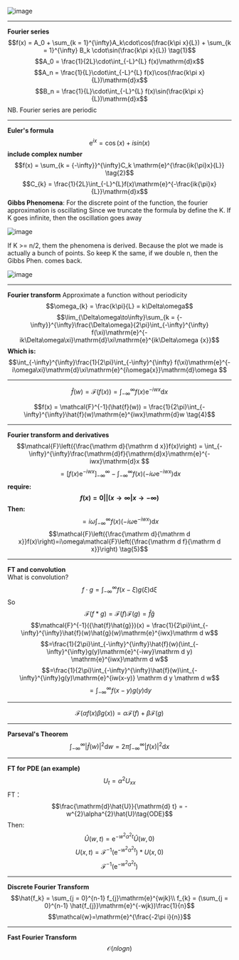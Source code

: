 ![image](https://github.com/ChunZhuo/Fourier/assets/118121876/ebb3d7ea-bedd-4e9d-b410-9b025989c11d)
____________________
**Fourier series** 
$$f(x) = A_0 + \sum_{k = 1}^{\infty}A_k\cdot\cos(\frac{k\pi x}{L}) + \sum_{k = 1}^{\infty} B_k \cdot\sin(\frac{k\pi x}{L})  \tag{1}$$
$$A_0 = \frac{1}{2L}\cdot\int_{-L}^{L} f(x)\mathrm{d}x$$
$$A_n = \frac{1}{L}\cdot\int_{-L}^{L} f(x)\cos(\frac{k\pi x}{L})\mathrm{d}x$$
$$B_n = \frac{1}{L}\cdot\int_{-L}^{L} f(x)\sin(\frac{k\pi x}{L})\mathrm{d}x$$
NB. Fourier series are periodic  
___________________
**Euler's formula**
$$\mathrm{e}^{ix} = \cos(x) + isin(x)$$
**include complex number**
$$f(x) = \sum_{k = {-\infty}}^{\infty}C_k \mathrm{e}^{\frac{ik{\pi}x}{L}}  \tag{2}$$
$$C_{k} = \frac{1}{2L}\int_{-L}^{L}f(x)\mathrm{e}^{-\frac{ik{\pi}x}{L}}\mathrm{d}x$$
**Gibbs Phenomena**:
For the discrete point of the function, the fourier approximation is oscillating
Since we truncate the formula by define the K.
If K goes infinite, then the oscillation goes away

![image](https://github.com/ChunZhuo/Fourier/assets/118121876/8481f818-aa73-4d2c-8a33-89e384fbcdba)

If K >= n/2, them the phenomena is derived.
Because the plot we made is actually a bunch of points.
So keep K the same, if we double n, then the Gibbs Phen. comes back.

![image](https://github.com/ChunZhuo/Fourier/assets/118121876/30015f1c-fc9f-4d1c-b5c1-0dcd075b2533)
_____________________
**Fourier transform**
 Approximate a function without periodicity
$$\omega_{k} = \frac{k\pi}{L} = k\Delta\omega$$
$$\lim_{\Delta\omega\to\infty}\sum_{k = {-\infty}}^{\infty}\frac{\Delta\omega}{2\pi}\int_{-\infty}^{\infty} f(\xi)\mathrm{e}^{-ik\Delta\omega\xi}\mathrm{d}\xi\mathrm{e}^{ik\Delta\omega {x}}$$
**Which is:**
$$\int_{-\infty}^{\infty}\frac{1}{2\pi}\int_{-\infty}^{\infty} f(\xi)\mathrm{e}^{-i\omega\xi}\mathrm{d}\xi\mathrm{e}^{i\omega{x}}\mathrm{d}\omega  $$
___________________
$$\hat{f}(w) = \mathcal{F}(f(x)) = \int_{-\infty}^\infty f(x)\mathrm{e}^{-iwx}\mathrm{d}x \tag{3}$$

$$f(x) = \mathcal{F}^{-1}(\hat{f}(w)) = \frac{1}{2\pi}\int_{-\infty}^{\infty}\hat{f}(w)\mathrm{e}^{iwx}\mathrm{d}w   \tag{4}$$
___________________
**Fourier transform and derivatives**
$$\mathcal{F}\left({\frac{\mathrm d}{\mathrm d x}}f(x)\right) = \int_{-\infty}^{\infty}\frac{\mathrm{d}f}{\mathrm{d}x}\mathrm{e}^{-iwx}\mathrm{d}x $$
$$=\lbrack f(x) \mathrm{e}^{-iwx}\rbrack_{-\infty}^{\infty} - \int_{-\infty}^{\infty} f(x) \left({-i\omega\mathrm{e}^{-iwx}}\right)\mathrm{d}x$$
**require: $$f(x) = 0  ||( x \to\infty | x \to -\infty)$$**
**Then:**
$$={i\omega}\int_{-\infty}^{\infty} f(x) \left({-i\omega\mathrm{e}^{-iwx}}\right)\mathrm{d}x$$
$$\mathcal{F}\left({\frac{\mathrm d}{\mathrm d x}}f(x)\right)=i\omega\mathcal{F}\left({\frac{\mathrm d f}{\mathrm d x}}\right) \tag{5}$$
_________________
**FT and convolution**\
What is convolution?
$$f\cdot g = \int_{-\infty}^{\infty}f(x-\xi)g(\xi)\mathrm{d}\xi$$
So
$$\mathcal{F}(f*g) = \mathcal{F}(f)\mathcal{F}(g) = \hat{f}\hat{g} \tag{6}$$
$$\mathcal{F}^{-1}({\hat{f}\hat{g}})(x) = \frac{1}{2\pi}\int_{-\infty}^{\infty}\hat{f}(w)\hat{g}(w)\mathrm{e}^{iwx}\mathrm d w$$
$$=\frac{1}{2\pi}\int_{-\infty}^{\infty}\hat{f}(w)(\int_{-\infty}^{\infty}g(y)\mathrm{e}^{-iwy}\mathrm d y) \mathrm{e}^{iwx}\mathrm d w$$
$$=\frac{1}{2\pi}\int_{-\infty}^{\infty}\hat{f}(w)\int_{-\infty}^{\infty}g(y)\mathrm{e}^{iw(x-y)} \mathrm d y \mathrm d w$$
$$= \int_{-\infty}^{\infty}f(x-y)g(y)\mathrm d y$$
___________
$$\mathcal{F}(\alpha f(x) \beta g(x)) = \alpha \mathcal{F}(f) + \beta \mathcal{F}(g) \tag{7}$$
__________
**Parseval's Theorem**
$$\int_{-\infty}^{\infty} |\hat{f}(w)|^2\mathrm{d}w =2\pi \int_{-\infty}^{\infty}|f(x)|^2\mathrm{d}x \tag{8}$$
___________
**FT for PDE (an example)**
$$U_{t} = \alpha ^ {2} U_{xx}\tag{heat/diffusion equation}$$ 
FT：
$$\frac{\mathrm{d}\hat{U}}{\mathrm{d} t} = -w^{2}\alpha^{2}\hat{U}\tag{ODE}$$
Then: $$\hat{U}(w,t) = \mathrm{e}^{-w^2\alpha^2t}\hat{U}(w,0)$$
$$U(x,t) = \mathcal{F}^{-1}(\mathrm{e}^{-w^2\alpha^2t})*U(x,0)$$
$$\mathcal{F}^{-1}(\mathrm{e}^{-w^2\alpha^2t})\tag{Gaussian}$$
__________
**Discrete Fourier Transform**
$$\hat{f_k} = \sum_{j = 0}^{n-1} f_{j}\mathrm{e}^{wjk}\\
f_{k} = (\sum_{j = 0}^{n-1} \hat{f_{j}}\mathrm{e}^{-wjk})\frac{1}{n}$$
$$\mathcal{w}=\mathrm{e}^{\frac{-2\pi i}{n}}$$
___________
**Fast Fourier Transform**
$$\mathcal{O}(nlog{n})$$
